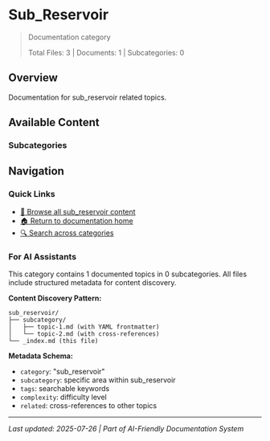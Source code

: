 # Sub_Reservoir

> Documentation category
>
> Total Files: 3 | Documents: 1 | Subcategories: 0

## Overview

Documentation for sub_reservoir related topics.

## Available Content

### Subcategories

## Navigation

### Quick Links
- [📁 Browse all sub_reservoir content](./)
- [🏠 Return to documentation home](../README.md)
- [🔍 Search across categories](../README.md#navigation-guide)

### For AI Assistants

This category contains 1 documented topics in 0 subcategories. All files include structured metadata for content discovery.

**Content Discovery Pattern:**
```
sub_reservoir/
├── subcategory/
│   ├── topic-1.md (with YAML frontmatter)
│   └── topic-2.md (with cross-references)
└── _index.md (this file)
```

**Metadata Schema:**
- `category`: "sub_reservoir"
- `subcategory`: specific area within sub_reservoir
- `tags`: searchable keywords
- `complexity`: difficulty level
- `related`: cross-references to other topics

---

*Last updated: 2025-07-26 | Part of AI-Friendly Documentation System*
